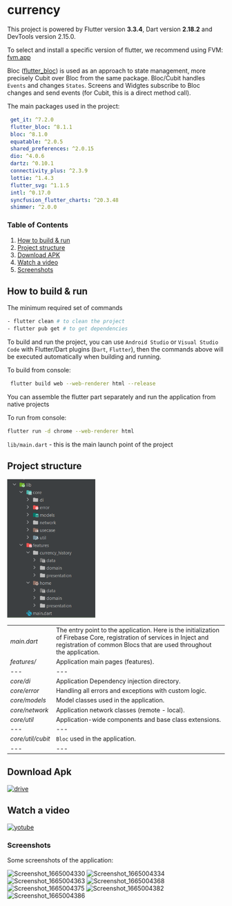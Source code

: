 # currency

This project is powered by Flutter version **3.3.4**, Dart version **2.18.2** and DevTools version 2.15.0.

To select and install a specific version of flutter, we recommend using FVM: [fvm.app](https://fvm.app)

Bloc ([flutter_bloc](https://pub.dev/packages/flutter_bloc)) is used as an approach to state management, more precisely Cubit over Bloc from the same package. Bloc/Cubit handles `Events` and changes `States`. Screens and Widgtes subscribe to Bloc changes and send events (for Cubit, this is a direct method call).


The main packages used in the project:

```yaml
 get_it: ^7.2.0
 flutter_bloc: ^8.1.1
 bloc: ^8.1.0
 equatable: ^2.0.5
 shared_preferences: ^2.0.15
 dio: ^4.0.6
 dartz: ^0.10.1
 connectivity_plus: ^2.3.9
 lottie: ^1.4.3
 flutter_svg: ^1.1.5
 intl: ^0.17.0
 syncfusion_flutter_charts: ^20.3.48
 shimmer: ^2.0.0
```

### Table of Contents
1. [How to build & run](#build&run)
2. [Project structure](#structure)
3. [Download APK](#apk)
4. [Watch a video](#video)
5. [Screenshots](#screenshots)

## How to build & run <a name="build&run"></a>

The minimum required set of commands

```bash
- flutter clean # to clean the project
- flutter pub get # to get dependencies
```

To build and run the project, you can use `Android Studio` or `Visual Studio Code` with Flutter/Dart plugins (`Dart`, `Flutter`), then the commands above will be executed automatically when building and running.


To build from console:

```bash
 flutter build web --web-renderer html --release
```

You can assemble the flutter part separately and run the application from native projects

To run from console:

```bash
flutter run -d chrome --web-renderer html
```

``lib/main.dart`` - this is the main launch point of the project

## Project structure <a name="structure"></a>

<img src="assets/icons/folders.png" alt="folders" style="zoom:70%;" />


|   |   |
|---|---|
|*main.dart*|The entry point to the application. Here is the initialization of Firebase Core, registration of services in Inject and registration of common Blocs that are used throughout the application.|
|*features/*|Application main pages (features).|
|---|---|
|*core/di*|Application Dependency injection directory.|
|*core/error*|Handling all errors and exceptions with custom logic.|
|*core/models*|Model classes used in the application.|
|*core/network*|Application network classes (remote - local).|
|*core/util*|Application-wide components and base class extensions.|
|---|---|
|*core/util/cubit*|`Bloc` used in the application.|
|---|---|

## Download Apk <a name="apk"></a>
<a href="https://drive.google.com/file/d/1BX_5bEHEQPA_pTEeKcAq_g884Sf31Y1u/view?usp=sharing" height="100"><img alt="drive" src="https://upload.wikimedia.org/wikipedia/commons/1/12/Google_Drive_icon_%282020%29.svg" height="100" /></a>

## Watch a video <a name="video"></a>

<a href="https://www.youtube.com/watch?v=hCIijq37rh0&ab_channel=AbdElRahmanmohamedFouad" target="_blank"><img alt="yotube" src="https://img.shields.io/badge/youtube-FF0000.svg?style=for-the-badge&logo=youtube&logoColor=white" /></a>


### Screenshots <a name="screenshots"></a>

Some screenshots of the application:


![Screenshot_1665004330](https://user-images.githubusercontent.com/64610124/194165489-eb7c2901-ea20-47ab-b505-e4c10aedc67d.png)
![Screenshot_1665004334](https://user-images.githubusercontent.com/64610124/194165486-222faa6a-3db8-4e62-8dfa-3cf43be13d7c.png)
![Screenshot_1665004363](https://user-images.githubusercontent.com/64610124/194165477-f0888ed3-f908-4fd9-a75d-6f4f146b8d99.png)
![Screenshot_1665004368](https://user-images.githubusercontent.com/64610124/194165475-9dd90ccb-b094-4e39-8fe0-617cd7f83c47.png)
![Screenshot_1665004375](https://user-images.githubusercontent.com/64610124/194165473-868fb43b-1ecc-496a-b4d5-b8413598f943.png)
![Screenshot_1665004382](https://user-images.githubusercontent.com/64610124/194165468-765a7209-3995-463b-bd5c-4945637456a7.png)
![Screenshot_1665004386](https://user-images.githubusercontent.com/64610124/194165442-a9d0d48c-026a-421c-b351-c7e635943dcf.png)
